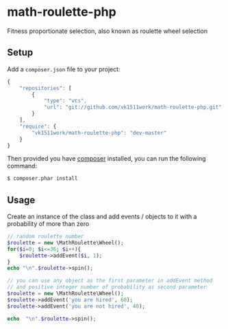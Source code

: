 # math-roulette-php

Fitness proportionate selection, also known as roulette wheel selection

## Setup ##

 Add a `composer.json` file to your project:

```javascript
{
    "repositories": [
        {
            "type": "vcs",
            "url": "git://github.com/vk1511work/math-roulette-php.git"
        }
    ],
    "require": {
        "vk1511work/math-roulette-php": "dev-master"
    }
}
```

Then provided you have [composer](http://getcomposer.org) installed, you can run the following command:

```bash
$ composer.phar install
```

## Usage ##

Create an instance of the class and add events / objects to it with a probability of more than zero

```php
// random roulette number
$roulette = new \MathRoulette\Wheel();
for($i=0; $i<=36; $i++){
    $roulette->addEvent($i, 1);
}
echo "\n".$roulette->spin();

// you can use any object as the first parameter in addEvent method
// and positive integer number of probability as second parameter
$roulette = new \MathRoulette\Wheel();
$roulette->addEvent('you are hired', 60);
$roulette->addEvent('you are not hired', 40);

echo  "\n".$roulette->spin();
```
